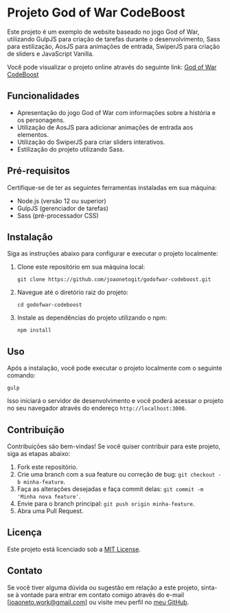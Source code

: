 # Projeto God of War CodeBoost

Este projeto é um exemplo de website baseado no jogo God of War, utilizando GulpJS para criação de tarefas durante o desenvolvimento, Sass para estilização, AosJS para animações de entrada, SwiperJS para criação de sliders e JavaScript Vanilla.

Você pode visualizar o projeto online através do seguinte link: [God of War CodeBoost](https://godofwar-codeboost-joao.netlify.app/)

## Funcionalidades

- Apresentação do jogo God of War com informações sobre a história e os personagens.
- Utilização de AosJS para adicionar animações de entrada aos elementos.
- Utilização do SwiperJS para criar sliders interativos.
- Estilização do projeto utilizando Sass.

## Pré-requisitos

Certifique-se de ter as seguintes ferramentas instaladas em sua máquina:

- Node.js (versão 12 ou superior)
- GulpJS (gerenciador de tarefas)
- Sass (pré-processador CSS)

## Instalação

Siga as instruções abaixo para configurar e executar o projeto localmente:

1. Clone este repositório em sua máquina local:

   ```
   git clone https://github.com/joaonetogit/godofwar-codeboost.git
   ```

2. Navegue até o diretório raiz do projeto:

   ```
   cd godofwar-codeboost
   ```

3. Instale as dependências do projeto utilizando o npm:

   ```
   npm install
   ```

## Uso

Após a instalação, você pode executar o projeto localmente com o seguinte comando:

```
gulp
```

Isso iniciará o servidor de desenvolvimento e você poderá acessar o projeto no seu navegador através do endereço `http://localhost:3000`.

## Contribuição

Contribuições são bem-vindas! Se você quiser contribuir para este projeto, siga as etapas abaixo:

1. Fork este repositório.
2. Crie uma branch com a sua feature ou correção de bug: `git checkout -b minha-feature`.
3. Faça as alterações desejadas e faça commit delas: `git commit -m 'Minha nova feature'`.
4. Envie para o branch principal: `git push origin minha-feature`.
5. Abra uma Pull Request.

## Licença

Este projeto está licenciado sob a [MIT License](LICENSE).

## Contato

Se você tiver alguma dúvida ou sugestão em relação a este projeto, sinta-se à vontade para entrar em contato comigo através do e-mail [joaoneto.work@gmail.com] ou visite meu perfil no [meu GitHub](https://github.com/joaonetogit).
